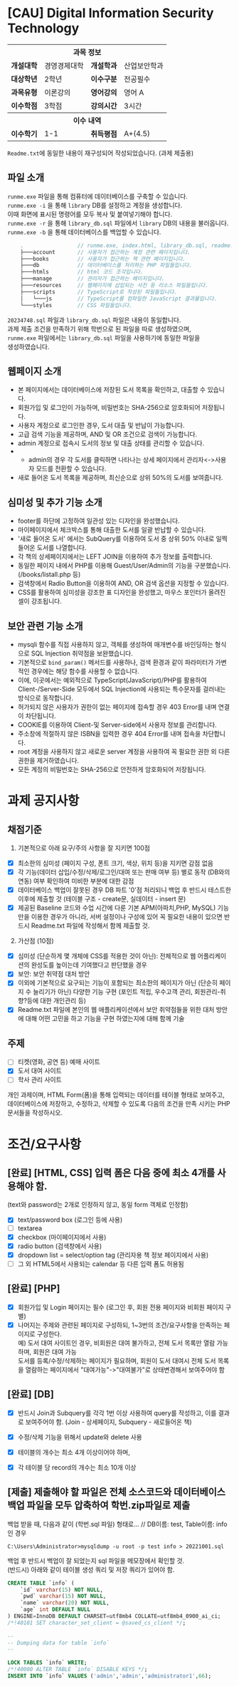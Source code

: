 # [CAU] Digital Information Security Technology

<table>
  <tr>
    <th colspan="4">과목 정보</th>
  </tr>
  <tr>
    <td><b>개설대학</b></td><td>경영경제대학</td>
    <td><b>개설학과</b></td><td>산업보안학과</td>
  </tr>
  <tr>
    <td><b>대상학년</b></td><td>2학년</td>
    <td><b>이수구분</b></td><td>전공필수</td>
  </tr>
  <tr>
    <td><b>과목유형</b></td><td>이론강의</td>
    <td><b>영어강의</b></td><td>영어 A</td>
  </tr>
  <tr>
    <td><b>이수학점</b></td><td>3학점</td>
    <td><b>강의시간</b></td><td>3시간</td>
  </tr>
  <tr>
    <th colspan="4">이수 내역</th>
  </tr>
  <tr>
    <td><b>이수학기</b></td><td>1-1</td>
    <td><b>취득평점</b></td><td>A+(4.5)</td>
  </tr>
</table>

`Readme.txt`에 동일한 내용이 재구성되어 작성되었습니다. (과제 제출용)

## 파일 소개
`runme.exe` 파일을 통해 컴퓨터에 데이터베이스를 구축할 수 있습니다.\
`runme.exe -i` 을 통해 `library` DB를 설정하고 계정을 생성합니다.\
이때 화면에 표시된 명령어를 모두 복사 및 붙여넣기해야 합니다.\
`runme.exe -r` 을 통해 `library_db.sql` 파일에서 `library` DB의 내용을 불러옵니다.
  \
`runme.exe -b` 을 통해 데이터베이스를 백업할 수 있습니다.
```c
    .                 // runme.exe, index.html, library_db.sql, readme.md 등
    ├───account       // 사용자가 접근하는 계정 관련 페이지입니다.
    ├───books         // 사용자가 접근하는 책 관련 페이지입니다.
    ├───db            // 데이터베이스를 처리하는 PHP 파일들입니다.
    ├───htmls         // html 코드 조각입니다.
    ├───manage        // 관리자가 접근하는 페이지입니다.
    ├───resources     // 웹페이지에 삽입되는 사진 등 리소스 파일들입니다.
    ├───scripts       // TypeScript로 작성된 파일들입니다.
    │   └───js        // TypeScript를 컴파일한 JavaScript 결과물입니다.
    └───styles        // CSS 파일들입니다.
```
`20234748.sql` 파일과 `library_db.sql` 파일은 내용이 동일합니다.\
과제 제출 조건을 만족하기 위해 학번으로 된 파일을 따로 생성하였으며,\
`runme.exe` 파일에서는 `library_db.sql` 파일을 사용하기에 동일한 파일을\
생성하였습니다.

## 웹페이지 소개

- 본 페이지에서는 데이터베이스에 저장된 도서 목록을 확인하고, 대출할 수 있습니다.  
- 회원가입 및 로그인이 가능하며, 비밀번호는 SHA-256으로 암호화되어 저장됩니다.  
- 사용자 계정으로 로그인한 경우, 도서 대출 및 반납이 가능합니다.  
- 고급 검색 기능을 제공하며, AND 및 OR 조건으로 검색이 가능합니다.  
- admin 계정으로 접속시 도서의 정보 및 대출 상태를 관리할 수 있습니다.  
- - admin의 경우 각 도서를 클릭하면 나타나는 상세 페이지에서 관리자<->사용자 모드를 전환할 수 있습니다.
- 새로 들어온 도서 목록을 제공하며, 최신순으로 상위 50%의 도서를 보여줍니다.

## 심미성 및 추가 기능 소개
- footer를 하단에 고정하여 일관성 있는 디자인을 완성했습니다.
- 마이페이지에서 체크박스를 통해 대출한 도서를 일괄 반납할 수 있습니다.
- '새로 들어온 도서' 에서는 SubQuery를 이용하여 도서 중 상위 50% 이내로 일찍 들어온 도서를 나열합니다.
- 각 책의 상세페이지에서는 LEFT JOIN을 이용하여 추가 정보를 출력합니다.
- 동일한 페이지 내에서 PHP를 이용해 Guest/User/Admin의 기능을 구분했습니다. (/books/listall.php 등)
- 검색창에서 Radio Button을 이용하여 AND, OR 검색 옵션을 지정할 수 있습니다.
- CSS를 활용하여 심미성을 강조한 표 디자인을 완성했고, 마우스 포인터가 올려진 셀이 강조됩니다.

## 보안 관련 기능 소개
- mysqli 함수를 직접 사용하지 않고, 객체를 생성하여 매개변수를 바인딩하는 형식으로 SQL Injection 취약점을 보완했습니다.
- 기본적으로 `bind_param()` 메서드를 사용하나, 검색 환경과 같이 파라미터가 가변적인 경우에는 해당 함수를 사용할 수 없습니다.
- 이에, 이곳에서는 예외적으로 TypeScript(JavaScript)/PHP를 활용하여 Client-/Server-Side 모두에서 SQL Injection에 사용되는 특수문자를 걸러내는 방식으로 동작합니다.
- 허가되지 않은 사용자가 권한이 없는 페이지에 접속할 경우 403 Error를 내며 연결이 차단됩니다.
- COOKIE를 이용하여 Client-및 Server-side에서 사용자 정보를 관리합니다.
- 주소창에 적절하지 않은 ISBN을 입력한 경우 404 Error를 내며 접속을 차단합니다.
- root 계정을 사용하지 않고 새로운 server 계정을 사용하여 꼭 필요한 권한 외 다른 권한을 제거하였습니다.
- 모든 계정의 비밀번호는 SHA-256으로 안전하게 암호화되어 저장됩니다.
  
# 과제 공지사항

## 채점기준
1. 기본적으로 아래 요구/주의 사항을 잘 지키면 100점
- [X] 최소한의 심미성 (페이지 구성, 폰트 크기, 색상, 위치 등)을 지키면 감점 없음
- [X] 각 기능(데이터 삽입/수정/삭제/로그인/대여 또는 판매 여부 등) 별로 동작 (DB와의 연동) 여부 확인하여 미비한 부분에 대한 감점
- [X] 데이터베이스 백업이 잘못된 경우 DB 파트 '0'점 처리되니 백업 후 반드시 테스트한 이후에 제출할 것 (테이블 구조 - create문, 실데이터 - insert 문)
- [X] 제공된 Baseline 코드와 수업 시간에 다룬 기본 APM(아파치,PHP, MySQL) 기능 만을 이용한 경우가 아니라, 서버 설정이나 구성에 있어 꼭 필요한 내용이 있으면 반드시 Readme.txt 파일에 작성해서 함께 제출할 것.

2. 가산점 (10점)
- [X] 심미성 (단순하게 몇 개체에 CSS를 적용한 것이 아닌): 전체적으로 웹 어플리케이션의 완성도를 높이는데 기여했다고 판단했을 경우
- [X] 보안: 보안 취약점 대처 방안
- [X] 이외에 기본적으로 요구되는 기능이 포함되는 최소한의 페이지가 아닌 (단순히 페이지 수 늘리기가 아닌) 다양한 기능 구현 (포인트 적립, 우수고객 관리, 회원관리-취향?등에 대한 개인관리 등)
- [X] Readme.txt 파일에 본인의 웹 애플리케이션에서 보안 취약점들을 위한 대처 방안에 대해 어떤 고민을 하고 기능을 구현 하였는지에 대해 함께 기술

## 주제

- [ ] 티켓(영화, 공연 등) 예매 사이트
- [X] 도서 대여 사이트
- [ ] 학사 관리 사이트

개인 과제이며, HTML Form(폼)을 통해 입력되는 데이터를 테이블 형태로 보여주고, 데이터베이스에 저장하고, 수정하고, 삭제할 수 있도록 다음의 조건을 만족 시키는 PHP 문서들을 작성하시오.  
  
  
# 조건/요구사항
## [완료] \[HTML, CSS\] 입력 폼은 다음 중에 최소 4개를 사용해야 함.
(text와 password는 2개로 인정하지 않고, 동일 form 객체로 인정함)
- [X] text/password box (로그인 등에 사용)
- [ ] textarea
- [X] checkbox (마이페이지에서 사용)
- [X] radio button (검색창에서 사용)
- [X] dropdown list = select/option tag (관리자용 책 정보 페이지에서 사용)
- [ ] 그 외 HTML5에서 사용되는 calendar 등 다른 입력 폼도 허용됨
 
## [완료] \[PHP\]
- [X] 회원가입 및 Login 페이지는 필수 (로그인 후, 회원 전용 페이지와 비회원 페이지 구별)
- [X] 나머지는 주제와 관련된 페이지로 구성하되, 1~3번의 조건/요구사항을 만족하는 페이지로 구성한다.   
예) 도서 대여 사이트인 경우, 비회원은 대여 불가하고, 전체 도서 목록만 열람 가능하며, 회원은 대여 가능  
    도서를 등록/수정/삭제하는 페이지가 필요하며, 회원이 도서 대여시 전체 도서 목록을 열람하는 페이지에서
    "대여가능"->"대여불가"로 상태변경해서 보여주어야 함
 
## [완료] \[DB\]
- [X] 반드시 Join과 Subquery를 각각 1번 이상 사용하여 query를 작성하고, 이를 결과로 보여주어야 함. (Join - 상세페이지, Subquery - 새로들어온 책)
- [X] 수정/삭제 기능을 위해서 update와 delete 사용
- [X] 테이블의 개수는 최소 4개 이상이어야 하며,
- [X] 각 테이블 당 record의 개수는 최소 10개 이상
 

## \[제출\] 제출해야 할 파일은 전체 소스코드와 데이터베이스 백업 파일을 모두 압축하여 학번.zip파일로 제출

백업 받을 때, 다음과 같이 (학번.sql 파일) 형태로...  // DB이름: test, Table이름: info 인 경우  
```batch
C:\Users\Administrator>mysqldump -u root -p test info > 20221001.sql  
```
백업 후 반드시 백업이 잘 되었는지 sql 파일을 메모장에서 확인할 것.  
(반드시) 아래와 같이 테이블 생성 쿼리 및 저장 쿼리가 있어야 함.  
```sql
CREATE TABLE `info` (
    `id` varchar(15) NOT NULL,
    `pwd` varchar(15) NOT NULL,
    `name` varchar(20) NOT NULL,
    `age` int DEFAULT NULL
) ENGINE=InnoDB DEFAULT CHARSET=utf8mb4 COLLATE=utf8mb4_0900_ai_ci;
/*!40101 SET character_set_client = @saved_cs_client */;
    
--
-- Dumping data for table `info`
--
    
LOCK TABLES `info` WRITE;
/*!40000 ALTER TABLE `info` DISABLE KEYS */;
INSERT INTO `info` VALUES ('admin','admin','administrator1',66);
```
